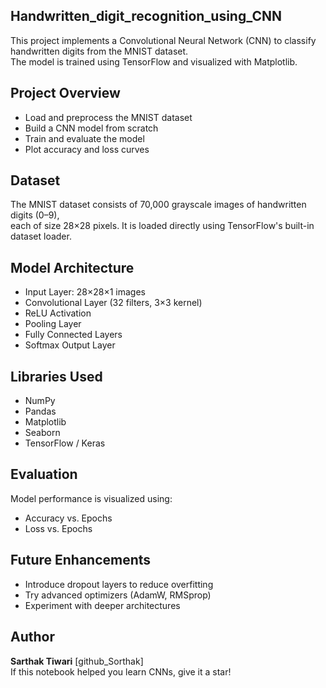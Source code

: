 ## Handwritten_digit_recognition_using_CNN

This project implements a Convolutional Neural Network (CNN) to classify handwritten digits from the MNIST dataset.  
The model is trained using TensorFlow and visualized with Matplotlib.

## Project Overview

- Load and preprocess the MNIST dataset
- Build a CNN model from scratch
- Train and evaluate the model
- Plot accuracy and loss curves

## Dataset

The MNIST dataset consists of 70,000 grayscale images of handwritten digits (0–9),  
each of size 28×28 pixels. It is loaded directly using TensorFlow's built-in dataset loader.

## Model Architecture

- Input Layer: 28×28×1 images
- Convolutional Layer (32 filters, 3×3 kernel)
- ReLU Activation
- Pooling Layer
- Fully Connected Layers
- Softmax Output Layer

## Libraries Used

- NumPy
- Pandas
- Matplotlib
- Seaborn
- TensorFlow / Keras

## Evaluation

Model performance is visualized using:
- Accuracy vs. Epochs
- Loss vs. Epochs

## Future Enhancements

- Introduce dropout layers to reduce overfitting
- Try advanced optimizers (AdamW, RMSprop)
- Experiment with deeper architectures

## Author

**Sarthak Tiwari** [github_Sorthak]  
If this notebook helped you learn CNNs, give it a star!
